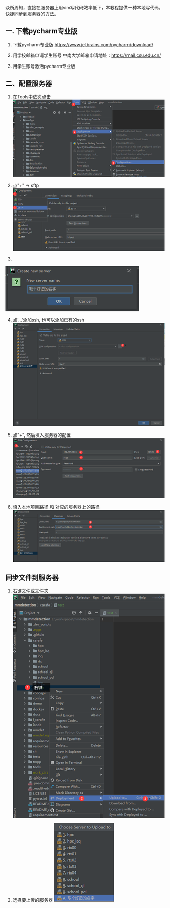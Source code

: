 
众所周知，直接在服务器上用vim写代码效率低下，本教程提供一种本地写代码，快捷同步到服务器的方法。


## 一. 下载pycharm专业版

1. 下载pycharm专业版
https://www.jetbrains.com/pycharm/download/

2. 用学校邮箱申请学生账号
中南大学邮箱申请地址：https://mail.csu.edu.cn/

3. 用学生账号激活pycharm专业版

## 二、配置服务器

1. 在Tools中依次点击
![步骤1](./images/sftp/1.png)

2. 点"+" -> sftp
![步骤2](./images/sftp/2.png)

3.
![步骤3](./images/sftp/3.png)

4. 点'...'添加ssh, 也可以添加已有的ssh
![步骤4](./images/sftp/4.png)

5. 点"+", 然后填入服务器的配置
![步骤5](./images/sftp/5.png)

6. 填入本地项目路径 和 对应的服务器上的路径
![步骤6](./images/sftp/6.png)


## 同步文件到服务器

1. 右键文件或文件夹
![步骤7](./images/sftp/7.png)

2. 选择要上传的服务器
![步骤8](./images/sftp/8.png)
